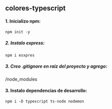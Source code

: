 ## colores-typescript

#### 1. Inicializo npm:

`npm init -y`

##### 2. Instalo express:

`npm i esxpres`

##### 3. Creo .gitignore en raíz del proyecto y agrego:

/node_modules

#### 3. Instalo dependencias de desarrollo:

`npm i -D typescript ts-node nodemon`